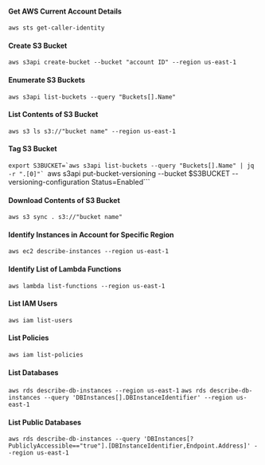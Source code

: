 #### Get AWS Current Account Details
```aws sts get-caller-identity```

#### Create S3 Bucket
```aws s3api create-bucket --bucket "account ID" --region us-east-1```

#### Enumerate S3 Buckets
```aws s3api list-buckets --query "Buckets[].Name"```

#### List Contents of S3 Bucket
```aws s3 ls s3://"bucket name" --region us-east-1```

#### Tag S3 Bucket
```export S3BUCKET=`aws s3api list-buckets --query "Buckets[].Name" | jq -r ".[0]"`
```aws s3api put-bucket-versioning --bucket $S3BUCKET --versioning-configuration Status=Enabled```

#### Download Contents of S3 Bucket
```aws s3 sync . s3://"bucket name"```

#### Identify Instances in Account for Specific Region
```aws ec2 describe-instances --region us-east-1```

#### Identify List of Lambda Functions
```aws lambda list-functions --region us-east-1```

#### List IAM Users
```aws iam list-users```

#### List Policies
```aws iam list-policies```

#### List Databases
```aws rds describe-db-instances --region us-east-1```
```aws rds describe-db-instances --query 'DBInstances[].DBInstanceIdentifier' --region us-east-1```

#### List Public Databases
```aws rds describe-db-instances --query 'DBInstances[?PubliclyAccessible=="true"].[DBInstanceIdentifier,Endpoint.Address]' --region us-east-1```


